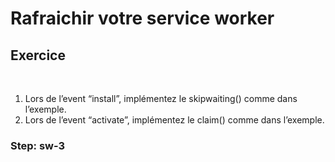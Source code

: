 <!-- .slide: class="exercice fire-bg-pink fire-specific-slide" data-background="css/theme/legacy/images/background_pink.png" -->

# Rafraichir votre service worker

## Exercice

<br>

1. Lors de l’event “install”, implémentez le skipwaiting() comme dans l’exemple.
2. Lors de l’event “activate”, implémentez le claim() comme dans l’exemple.

### Step: sw-3

